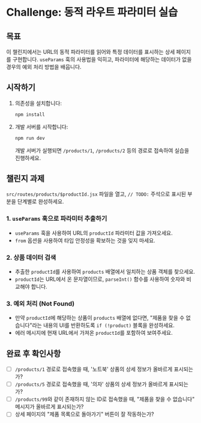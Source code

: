 # Challenge: 동적 라우트 파라미터 실습

## 목표

이 챌린지에서는 URL의 동적 파라미터를 읽어와 특정 데이터를 표시하는 상세 페이지를 구현합니다. `useParams` 훅의 사용법을 익히고, 파라미터에 해당하는 데이터가 없을 경우의 예외 처리 방법을 배웁니다.

## 시작하기

1. 의존성을 설치합니다:

   ```bash
   npm install
   ```

2. 개발 서버를 시작합니다:
   ```bash
   npm run dev
   ```
   개발 서버가 실행되면 `/products/1`, `/products/2` 등의 경로로 접속하여 실습을 진행하세요.

## 챌린지 과제

`src/routes/products/$productId.jsx` 파일을 열고, `// TODO:` 주석으로 표시된 부분을 단계별로 완성하세요.

### 1. `useParams` 훅으로 파라미터 추출하기

- `useParams` 훅을 사용하여 URL의 `productId` 파라미터 값을 가져오세요.
- `from` 옵션을 사용하여 타입 안정성을 확보하는 것을 잊지 마세요.

### 2. 상품 데이터 검색

- 추출한 `productId`를 사용하여 `products` 배열에서 일치하는 상품 객체를 찾으세요.
- `productId`는 URL에서 온 문자열이므로, `parseInt()` 함수를 사용하여 숫자와 비교해야 합니다.

### 3. 예외 처리 (Not Found)

- 만약 `productId`에 해당하는 상품이 `products` 배열에 없다면, "제품을 찾을 수 없습니다"라는 내용의 UI를 반환하도록 `if (!product)` 블록을 완성하세요.
- 에러 메시지에 현재 URL에서 가져온 `productId`를 포함하여 보여주세요.

## 완료 후 확인사항

- [ ] `/products/1` 경로로 접속했을 때, '노트북' 상품의 상세 정보가 올바르게 표시되는가?
- [ ] `/products/5` 경로로 접속했을 때, '의자' 상품의 상세 정보가 올바르게 표시되는가?
- [ ] `/products/99`와 같이 존재하지 않는 ID로 접속했을 때, "제품을 찾을 수 없습니다" 메시지가 올바르게 표시되는가?
- [ ] 상세 페이지의 "제품 목록으로 돌아가기" 버튼이 잘 작동하는가?

